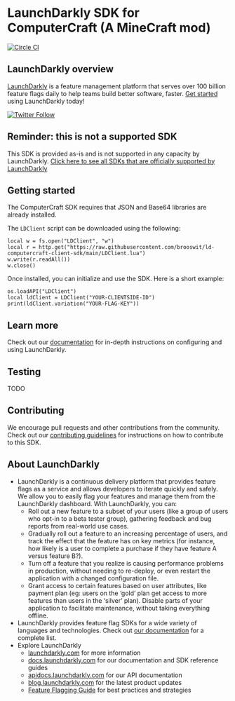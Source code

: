 # LaunchDarkly SDK for ComputerCraft (A MineCraft mod)

[![Circle CI](https://circleci.com/gh/brooswit/ld-computercraft-client-sdk/tree/master.svg?style=svg)](https://circleci.com/gh/brooswit/ld-computercraft-client-sdk/tree/master)

## LaunchDarkly overview

[LaunchDarkly](https://www.launchdarkly.com) is a feature management platform that serves over 100 billion feature flags daily to help teams build better software, faster. [Get started](https://docs.launchdarkly.com/docs/getting-started) using LaunchDarkly today!

[![Twitter Follow](https://img.shields.io/twitter/follow/launchdarkly.svg?style=social&label=Follow&maxAge=2592000)](https://twitter.com/intent/follow?screen_name=launchdarkly)

## Reminder: this is not a supported SDK

This SDK is provided as-is and is not supported in any capacity by LaunchDarkly. [Click here to see all SDKs that are officially supported by LaunchDarkly](https://docs.launchdarkly.com/sdk#available-sdks)

## Getting started

The ComputerCraft SDK requires that JSON and Base64 libraries are already installed.

The `LDClient` script can be downloaded using the following:

```
local w = fs.open("LDClient", "w")
local r = http.get("https://raw.githubusercontent.com/brooswit/ld-computercraft-client-sdk/main/LDClient.lua")
w.write(r.readAll())
w.close()
```

Once installed, you can initialize and use the SDK. Here is a short example:

```
os.loadAPI("LDClient")
local ldClient = LDClient("YOUR-CLIENTSIDE-ID")
print(ldClient.variation("YOUR-FLAG-KEY"))
```

## Learn more

Check out our [documentation](https://docs.launchdarkly.com) for in-depth instructions on configuring and using LaunchDarkly.

## Testing

TODO

## Contributing

We encourage pull requests and other contributions from the community. Check out our [contributing guidelines](CONTRIBUTING.md) for instructions on how to contribute to this SDK.

## About LaunchDarkly

* LaunchDarkly is a continuous delivery platform that provides feature flags as a service and allows developers to iterate quickly and safely. We allow you to easily flag your features and manage them from the LaunchDarkly dashboard.  With LaunchDarkly, you can:
    * Roll out a new feature to a subset of your users (like a group of users who opt-in to a beta tester group), gathering feedback and bug reports from real-world use cases.
    * Gradually roll out a feature to an increasing percentage of users, and track the effect that the feature has on key metrics (for instance, how likely is a user to complete a purchase if they have feature A versus feature B?).
    * Turn off a feature that you realize is causing performance problems in production, without needing to re-deploy, or even restart the application with a changed configuration file.
    * Grant access to certain features based on user attributes, like payment plan (eg: users on the ‘gold’ plan get access to more features than users in the ‘silver’ plan). Disable parts of your application to facilitate maintenance, without taking everything offline.
* LaunchDarkly provides feature flag SDKs for a wide variety of languages and technologies. Check out [our documentation](https://docs.launchdarkly.com/docs) for a complete list.
* Explore LaunchDarkly
    * [launchdarkly.com](https://www.launchdarkly.com/ "LaunchDarkly Main Website") for more information
    * [docs.launchdarkly.com](https://docs.launchdarkly.com/  "LaunchDarkly Documentation") for our documentation and SDK reference guides
    * [apidocs.launchdarkly.com](https://apidocs.launchdarkly.com/  "LaunchDarkly API Documentation") for our API documentation
    * [blog.launchdarkly.com](https://blog.launchdarkly.com/  "LaunchDarkly Blog Documentation") for the latest product updates
    * [Feature Flagging Guide](https://github.com/launchdarkly/featureflags/  "Feature Flagging Guide") for best practices and strategies
